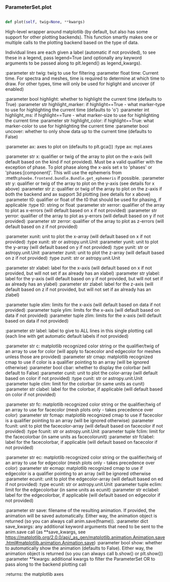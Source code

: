### ParameterSet.plot

```py

def plot(self, twig=None, **kwargs)

```



High-level wrapper around matplotlib (by default, but also has some support
for other plotting backends).  This function smartly makes one
or multiple calls to the plotting backend based on the type of data.

Individual lines are each given a label (automatic if not provided),
to see these in a legend, pass legend=True (and optionally any
keyword arguments to be passed along to plt.legend() as legend_kwargs).

:parameter str twig: twig to use for filtering
:parameter float time: Current time.  For spectra and meshes, time
    is required to determine at which time to draw.  For other types,
    time will only be used for higlight and uncover (if enabled)

:parameter bool highlight: whether to highlight the current time
    (defaults to True)
:parameter str highlight_marker: if highlight==True - what marker-type
    to use for highlighting the current time (defaults to 'o')
:parameter int highlight_ms: if highlight==Ture - what marker-size
    to use for highlighting the current time
:parameter str highlight_color: if highlight==True: what marker-color
    to use for highlighting the current time
:parameter bool uncover: whether to only show data up to the current time
    (defaults to False)

:parameter ax: axes to plot on (defaults to plt.gca())
:type ax: mpl.axes

:parameter str x: qualifier or twig of the array to plot on the x-axis (will
    default based on the kind if not provided).  Must be a valid
    qualifier with the exception of phase.  To plot phase along the
    x-axis set x to 'phases' or 'phases:[component]'.  This will use
    the ephemeris from :meth:`phoebe.frontend.bundle.Bundle.get_ephemeris` if possible.
:parameter str y: qualifier or twig of the array to plot on the y-axis
    (see details for x above)
:parameter str z: qualifier or twig of the array to plot on the z-axis if both
    the backend and ax support 3d plotting (see details for x above)
:parameter t0: qualifier or float of the t0 that should be used for
    phasing, if applicable
:type t0: string or float
:parameter str xerror: qualifier of the array to plot as x-errors (will
    default based on x if not provided)
:parameter str yerror: qualifier of the array to plot as y-errors (will
    default based on y if not provided)
:parameter str zerror: qualifier of the array to plot as z-errors (will
    default based on z if not provided)

:parameter xunit: unit to plot the x-array (will default based on x if not provided)
:type xunit: str or astropy.unit.Unit
:parameter yunit: unit to plot the y-array (will default based on y if not provided)
:type yunit: str or astropy.unit.Unit
:parameter zunit: unit to plot the z-array (will default based on z if not provided)
:type zunit: str or astropy.unit.Unit


:parameter str xlabel: label for the x-axis (will default based on x if not provided, but
    will not set if ax already has an xlabel)
:parameter str ylabel: label for the y-axis (will default based on y if not provided, but
    will not set if ax already has an ylabel)
:parameter str zlabel: label for the z-axis (will default based on z if not provided, but
    will not set if ax already has an zlabel)


:parameter tuple xlim: limits for the x-axis (will default based on data if not provided)
:parameter tuple ylim: limits for the x-axis (will default based on data if not provided)
:parameter tuple zlim: limits for the x-axis (will default based on data if not provided)

:parameter str label: label to give to ALL lines in this single plotting call (each
    line with get automatic default labels if not provided)

:parameter str c: matplotlib recognized color string or the qualifier/twig
    of an array to use for color (will apply to facecolor and edgecolor for meshes
    unless those are provided)
:parameter str cmap: matplotlib recognized cmap to use if color is
    a qualifier pointing to an array (will be ignored otherwise)
:parameter bool cbar: whether to display the colorbar (will default to False)
:parameter cunit: unit to plot the color-array (will default based on color if not provided)
:type cunit: str or astropy.unit.Unit
:parameter tuple clim: limit for the colorbar (in same units as cunit)
:parameter str clabel: label for the colorbar, if applicable (will default based on
    color if not provided)

:parameter str fc: matplotlib recognized color string or the qualifier/twig
    of an array to use for facecolor (mesh plots only - takes precedence over color)
:parameter str fcmap: matplotlib recognized cmap to use if facecolor is
    a qualifier pointing to an array (will be ignored otherwise)
:parameter fcunit: unit to plot the facecolor-array (will default based on facecolor if not provided)
:type fcunit: str or astropy.unit.Unit
:parameter tuple fclim: limit for the facecolorbar (in same units as facecolorunit)
:parameter str fclabel: label for the facecolorbar, if applicable (will default based on
    facecolor if not provided)

:parameter str ec: matplotlib recognized color string or the qualifier/twig
    of an array to use for edgecolor (mesh plots only - takes precedence over color)
:parameter str ecmap: matplotlib recognized cmap to use if edgecolor is
    a qualifier pointing to an array (will be ignored otherwise
:parameter ecunit: unit to plot the edgecolor-array (will default based on ed if not provided)
:type ecunit: str or astropy.unit.Unit
:parameter tuple eclim: limit for the edgecolorbar (in same units as ecunit)
:parameter str eclabel: label for the edgecolorbar, if applicable (will default based on
    edgecolor if not provided)

:parameter str save: filename of the resulting animation.  If provided,
    the animation will be saved automatically.  Either way, the animation
    object is returned (so you can always call anim.save(fname)).
:parameter dict save_kwargs: any additional keyword arguments that need
    to be sent to the anim.save call (as **save_kwargs, see
    https://matplotlib.org/2.0.0/api/_as_gen/matplotlib.animation.Animation.save.html#matplotlib.animation.Animation.save)
:parameter bool show: whether to automatically show the animation (defaults
    to False).  Either way, the animation object is returned (so you can
    always call b.show() or plt.show())
:parameter **kwargs: additional kwargs to filter the ParameterSet OR to pass along
    to the backend plotting call

:returns: the matplotlib axes

